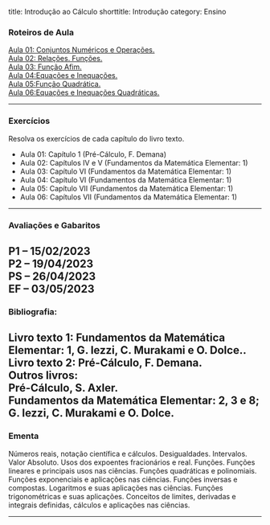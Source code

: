 title: Introdução ao Cálculo
shorttitle: Introdução
category: Ensino

### Roteiros de Aula
[Aula 01: Conjuntos Numéricos e Operações.]({static}/arquivos/IC_Aula_01.pdf)  
[Aula 02: Relações. Funções.]({static}/arquivos/IC_Aula_02.pdf)  
[Aula 03: Função Afim.]({static}/arquivos/IC_Aula_03.pdf)   
[Aula 04:Equações e Inequações.]({static}/arquivos/IC_Aula_04.pdf)  
[Aula 05:Função Quadrática.]({static}/arquivos/IC_Aula_05.pdf)  
[Aula 06:Equações e Inequações Quadráticas.]({static}/arquivos/IC_Aula_06.pdf) 
 

---
### Exercícios
Resolva os exercícios de cada capítulo do livro texto.  

 - Aula 01: Capítulo 1 (Pré-Cálculo, F. Demana)  
 - Aula 02: Capítulos IV e V (Fundamentos da Matemática Elementar: 1)  
 - Aula 03: Capítulo VI (Fundamentos da Matemática Elementar: 1) 
 - Aula 04: Capítulo VI (Fundamentos da Matemática Elementar: 1)  
 - Aula 05: Capítulo VII (Fundamentos da Matemática Elementar: 1) 
 - Aula 06: Capítulos VII (Fundamentos da Matemática Elementar: 1)

---
### Avaliações e Gabaritos
P1 – 15/02/2023  
P2 – 19/04/2023  
PS – 26/04/2023  
EF – 03/05/2023
---
### Bibliografia:
 
Livro texto 1: Fundamentos da Matemática Elementar: 1, G. Iezzi, C. Murakami e O. Dolce..  
Livro texto 2: Pré-Cálculo, F. Demana.  
 Outros livros:  
    Pré-Cálculo, S. Axler.  
    Fundamentos da Matemática Elementar: 2, 3 e 8; G. Iezzi, C. Murakami e O. Dolce.
---
### Ementa

Números reais, notação científica e cálculos. Desigualdades. Intervalos. Valor Absoluto. Usos dos
expoentes fracionários e real. Funções. Funções lineares e principais usos nas ciências. Funções
quadráticas e polinomiais. Funções exponenciais e aplicações nas ciências. Funções inversas e
compostas. Logaritmos e suas aplicações nas ciências. Funções trigonométricas e suas aplicações.
Conceitos de limites, derivadas e integrais definidas, cálculos e aplicações nas ciências.

---

